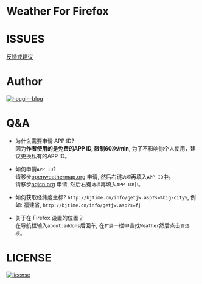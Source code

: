 # Weather For Firefox

# ISSUES
[反馈或建议](https://github.com/hocgin/WeatherForFirefox/issues/new)

# Author
[![hocgin-blog](https://img.shields.io/badge/hocgin-blog-blue.svg)](http://hocg.in)

# Q&A
- 为什么需要申请 APP ID?  
因为**作者使用的是免费的APP ID, 限制60次/min**, 为了不影响你个人使用，建议更换私有的APP ID。

- 如何申请`APP ID`?  
请移步[openweathermap.org](https://home.openweathermap.org/api_keys) 申请, 然后右键`选项`再填入`APP ID`中。    
请移步[aqicn.org](http://aqicn.org/data-platform/token/#/) 申请, 然后右键`选项`再填入`APP ID`中。

- 如何获取经纬度坐标?
`http://bjtime.cn/info/getjw.asp?s=%big-city%`, 
例如: 福建省, `http://bjtime.cn/info/getjw.asp?s=fj`

- 关于在 Firefox 设置的位置？  
在导航栏输入`about:addons`后回车, 在`扩展`一栏中查找`Weather`然后点击`首选项`。

# LICENSE
[![license](https://img.shields.io/github/license/mashape/apistatus.svg?style=flat-square)](/LICENSE)
